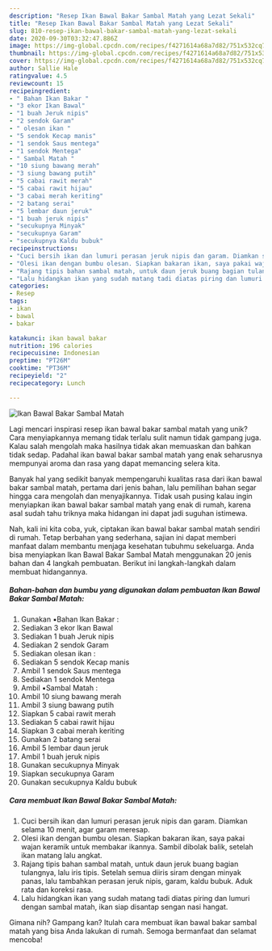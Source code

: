 ```yaml
---
description: "Resep Ikan Bawal Bakar Sambal Matah yang Lezat Sekali"
title: "Resep Ikan Bawal Bakar Sambal Matah yang Lezat Sekali"
slug: 810-resep-ikan-bawal-bakar-sambal-matah-yang-lezat-sekali
date: 2020-09-30T03:32:47.886Z
image: https://img-global.cpcdn.com/recipes/f4271614a68a7d82/751x532cq70/ikan-bawal-bakar-sambal-matah-foto-resep-utama.jpg
thumbnail: https://img-global.cpcdn.com/recipes/f4271614a68a7d82/751x532cq70/ikan-bawal-bakar-sambal-matah-foto-resep-utama.jpg
cover: https://img-global.cpcdn.com/recipes/f4271614a68a7d82/751x532cq70/ikan-bawal-bakar-sambal-matah-foto-resep-utama.jpg
author: Sallie Hale
ratingvalue: 4.5
reviewcount: 15
recipeingredient:
- " Bahan Ikan Bakar "
- "3 ekor Ikan Bawal"
- "1 buah Jeruk nipis"
- "2 sendok Garam"
- " olesan ikan "
- "5 sendok Kecap manis"
- "1 sendok Saus mentega"
- "1 sendok Mentega"
- " Sambal Matah "
- "10 siung bawang merah"
- "3 siung bawang putih"
- "5 cabai rawit merah"
- "5 cabai rawit hijau"
- "3 cabai merah keriting"
- "2 batang serai"
- "5 lembar daun jeruk"
- "1 buah jeruk nipis"
- "secukupnya Minyak"
- "secukupnya Garam"
- "secukupnya Kaldu bubuk"
recipeinstructions:
- "Cuci bersih ikan dan lumuri perasan jeruk nipis dan garam. Diamkan selama 10 menit, agar garam meresap."
- "Olesi ikan dengan bumbu olesan. Siapkan bakaran ikan, saya pakai wajan keramik untuk membakar ikannya. Sambil dibolak balik, setelah ikan matang lalu angkat."
- "Rajang tipis bahan sambal matah, untuk daun jeruk buang bagian tulangnya, lalu iris tipis. Setelah semua diiris siram dengan minyak panas, lalu tambahkan perasan jeruk nipis, garam, kaldu bubuk. Aduk rata dan koreksi rasa."
- "Lalu hidangkan ikan yang sudah matang tadi diatas piring dan lumuri dengan sambal matah, ikan siap disantap sengan nasi hangat."
categories:
- Resep
tags:
- ikan
- bawal
- bakar

katakunci: ikan bawal bakar 
nutrition: 196 calories
recipecuisine: Indonesian
preptime: "PT26M"
cooktime: "PT36M"
recipeyield: "2"
recipecategory: Lunch

---
```



![Ikan Bawal Bakar Sambal Matah](https://img-global.cpcdn.com/recipes/f4271614a68a7d82/751x532cq70/ikan-bawal-bakar-sambal-matah-foto-resep-utama.jpg)

Lagi mencari inspirasi resep ikan bawal bakar sambal matah yang unik? Cara menyiapkannya memang tidak terlalu sulit namun tidak gampang juga. Kalau salah mengolah maka hasilnya tidak akan memuaskan dan bahkan tidak sedap. Padahal ikan bawal bakar sambal matah yang enak seharusnya mempunyai aroma dan rasa yang dapat memancing selera kita.



Banyak hal yang sedikit banyak mempengaruhi kualitas rasa dari ikan bawal bakar sambal matah, pertama dari jenis bahan, lalu pemilihan bahan segar hingga cara mengolah dan menyajikannya. Tidak usah pusing kalau ingin menyiapkan ikan bawal bakar sambal matah yang enak di rumah, karena asal sudah tahu triknya maka hidangan ini dapat jadi suguhan istimewa.


Nah, kali ini kita coba, yuk, ciptakan ikan bawal bakar sambal matah sendiri di rumah. Tetap berbahan yang sederhana, sajian ini dapat memberi manfaat dalam membantu menjaga kesehatan tubuhmu sekeluarga. Anda bisa menyiapkan Ikan Bawal Bakar Sambal Matah menggunakan 20 jenis bahan dan 4 langkah pembuatan. Berikut ini langkah-langkah dalam membuat hidangannya.

<!--inarticleads1-->

##### Bahan-bahan dan bumbu yang digunakan dalam pembuatan Ikan Bawal Bakar Sambal Matah:

1. Gunakan  ▪️Bahan Ikan Bakar :
1. Sediakan 3 ekor Ikan Bawal
1. Sediakan 1 buah Jeruk nipis
1. Sediakan 2 sendok Garam
1. Sediakan  olesan ikan :
1. Sediakan 5 sendok Kecap manis
1. Ambil 1 sendok Saus mentega
1. Sediakan 1 sendok Mentega
1. Ambil  ▪️Sambal Matah :
1. Ambil 10 siung bawang merah
1. Ambil 3 siung bawang putih
1. Siapkan 5 cabai rawit merah
1. Sediakan 5 cabai rawit hijau
1. Siapkan 3 cabai merah keriting
1. Gunakan 2 batang serai
1. Ambil 5 lembar daun jeruk
1. Ambil 1 buah jeruk nipis
1. Gunakan secukupnya Minyak
1. Siapkan secukupnya Garam
1. Gunakan secukupnya Kaldu bubuk




<!--inarticleads2-->

##### Cara membuat Ikan Bawal Bakar Sambal Matah:

1. Cuci bersih ikan dan lumuri perasan jeruk nipis dan garam. Diamkan selama 10 menit, agar garam meresap.
1. Olesi ikan dengan bumbu olesan. Siapkan bakaran ikan, saya pakai wajan keramik untuk membakar ikannya. Sambil dibolak balik, setelah ikan matang lalu angkat.
1. Rajang tipis bahan sambal matah, untuk daun jeruk buang bagian tulangnya, lalu iris tipis. Setelah semua diiris siram dengan minyak panas, lalu tambahkan perasan jeruk nipis, garam, kaldu bubuk. Aduk rata dan koreksi rasa.
1. Lalu hidangkan ikan yang sudah matang tadi diatas piring dan lumuri dengan sambal matah, ikan siap disantap sengan nasi hangat.




Gimana nih? Gampang kan? Itulah cara membuat ikan bawal bakar sambal matah yang bisa Anda lakukan di rumah. Semoga bermanfaat dan selamat mencoba!
